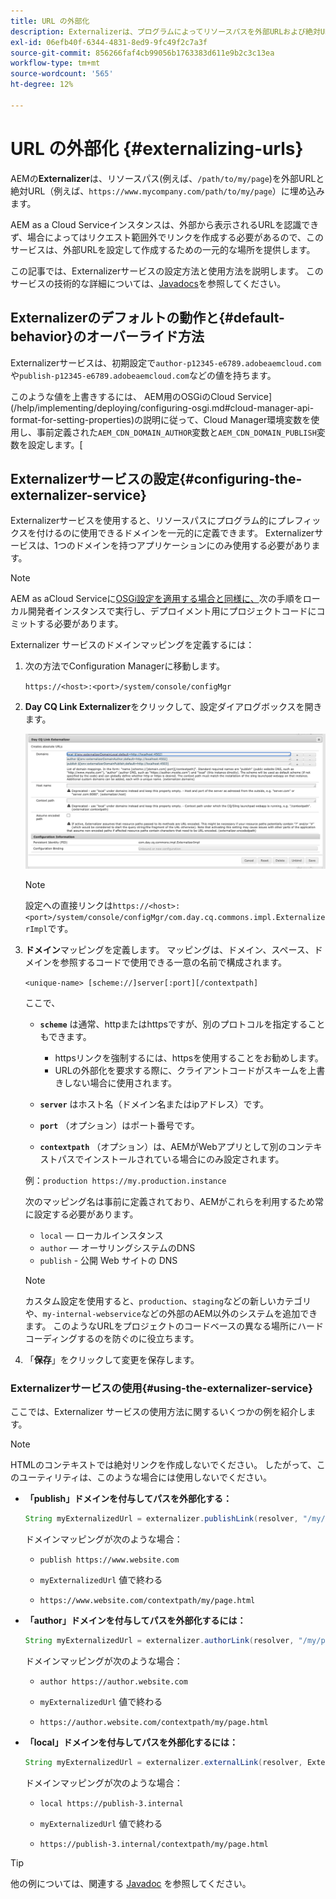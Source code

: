 ```yaml
---
title: URL の外部化
description: Externalizerは、プログラムによってリソースパスを外部URLおよび絶対URLに変換できるOSGiサービスです。
exl-id: 06efb40f-6344-4831-8ed9-9fc49f2c7a3f
source-git-commit: 856266faf4cb99056b1763383d611e9b2c3c13ea
workflow-type: tm+mt
source-wordcount: '565'
ht-degree: 12%

---
```


# URL の外部化 {#externalizing-urls}

AEMの&#x200B;**Externalizer**&#x200B;は、リソースパス(例えば、`/path/to/my/page`)を外部URLと絶対URL（例えば、`https://www.mycompany.com/path/to/my/page`）に埋め込みます。

AEM as a Cloud Serviceインスタンスは、外部から表示されるURLを認識できず、場合によってはリクエスト範囲外でリンクを作成する必要があるので、このサービスは、外部URLを設定して作成するための一元的な場所を提供します。

この記事では、Externalizerサービスの設定方法と使用方法を説明します。 このサービスの技術的な詳細については、[Javadocs](https://experienceleague.adobe.com/docs/experience-manager-cloud-service-javadoc/com/day/cq/commons/Externalizer.html)を参照してください。

## Externalizerのデフォルトの動作と{#default-behavior}のオーバーライド方法

Externalizerサービスは、初期設定で`author-p12345-e6789.adobeaemcloud.com`や`publish-p12345-e6789.adobeaemcloud.com`などの値を持ちます。

このような値を上書きするには、 AEM用のOSGiのCloud Service](/help/implementing/deploying/configuring-osgi.md#cloud-manager-api-format-for-setting-properties)の説明に従って、Cloud Manager環境変数を使用し、事前定義された`AEM_CDN_DOMAIN_AUTHOR`変数と`AEM_CDN_DOMAIN_PUBLISH`変数を設定します。[

## Externalizerサービスの設定{#configuring-the-externalizer-service}

Externalizerサービスを使用すると、リソースパスにプログラム的にプレフィックスを付けるのに使用できるドメインを一元的に定義できます。 Externalizerサービスは、1つのドメインを持つアプリケーションにのみ使用する必要があります。

>[!NOTE]
>
>AEM as aCloud Serviceに[OSGi設定を適用する場合と同様に、](/help/implementing/deploying/overview.md#osgi-configuration)次の手順をローカル開発者インスタンスで実行し、デプロイメント用にプロジェクトコードにコミットする必要があります。

Externalizer サービスのドメインマッピングを定義するには：

1. 次の方法でConfiguration Managerに移動します。

   `https://<host>:<port>/system/console/configMgr`

1. **Day CQ Link Externalizer**&#x200B;をクリックして、設定ダイアログボックスを開きます。

   ![Externalizer OSGiの設定](./assets/externalizer-osgi.png)

   >[!NOTE]
   >
   >設定への直接リンクは`https://<host>:<port>/system/console/configMgr/com.day.cq.commons.impl.ExternalizerImpl`です。

1. **ドメイン**&#x200B;マッピングを定義します。 マッピングは、ドメイン、スペース、ドメインを参照するコードで使用できる一意の名前で構成されます。

   `<unique-name> [scheme://]server[:port][/contextpath]`

   ここで、

   * **`scheme`** は通常、httpまたはhttpsですが、別のプロトコルを指定することもできます。

      * httpsリンクを強制するには、httpsを使用することをお勧めします。
      * URLの外部化を要求する際に、クライアントコードがスキームを上書きしない場合に使用されます。
   * **`server`** はホスト名（ドメイン名またはipアドレス）です。
   * **`port`** （オプション）はポート番号です。
   * **`contextpath`** （オプション）は、AEMがWebアプリとして別のコンテキストパスでインストールされている場合にのみ設定されます。

   例：`production https://my.production.instance`

   次のマッピング名は事前に定義されており、AEMがこれらを利用するため常に設定する必要があります。

   * `local`  — ローカルインスタンス
   * `author`  — オーサリングシステムのDNS
   * `publish` - 公開 Web サイトの DNS

   >[!NOTE]
   >
   >カスタム設定を使用すると、`production`、`staging`などの新しいカテゴリや、`my-internal-webservice`などの外部のAEM以外のシステムを追加できます。 このようなURLをプロジェクトのコードベースの異なる場所にハードコーディングするのを防ぐのに役立ちます。

1. 「**保存**」をクリックして変更を保存します。

### Externalizerサービスの使用{#using-the-externalizer-service}

ここでは、Externalizer サービスの使用方法に関するいくつかの例を紹介します。

>[!NOTE]
>
>HTMLのコンテキストでは絶対リンクを作成しないでください。 したがって、このユーティリティは、このような場合には使用しないでください。

* **「publish」ドメインを付与してパスを外部化する：**

   ```java
   String myExternalizedUrl = externalizer.publishLink(resolver, "/my/page") + ".html";
   ```

   ドメインマッピングが次のような場合：

   * `publish https://www.website.com`

   * `myExternalizedUrl` 値で終わる

   * `https://www.website.com/contextpath/my/page.html`

* **「author」ドメインを付与してパスを外部化するには：**

   ```java
   String myExternalizedUrl = externalizer.authorLink(resolver, "/my/page") + ".html";
   ```

   ドメインマッピングが次のような場合：

   * `author https://author.website.com`

   * `myExternalizedUrl` 値で終わる

   * `https://author.website.com/contextpath/my/page.html`

* **「local」ドメインを付与してパスを外部化するには：**

   ```java
   String myExternalizedUrl = externalizer.externalLink(resolver, Externalizer.LOCAL, "/my/page") + ".html";
   ```

   ドメインマッピングが次のような場合：

   * `local https://publish-3.internal`

   * `myExternalizedUrl` 値で終わる

   * `https://publish-3.internal/contextpath/my/page.html`

>[!TIP]
>
>他の例については、関連する [Javadoc](https://experienceleague.adobe.com/docs/experience-manager-cloud-service-javadoc/com/day/cq/commons/Externalizer.html) を参照してください。
